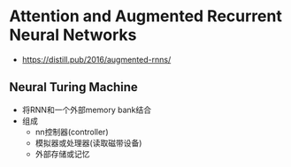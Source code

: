 # Attention and Augmented Recurrent Neural Networks

- https://distill.pub/2016/augmented-rnns/

## Neural Turing Machine

- 将RNN和一个外部memory bank结合
- 组成
  - nn控制器(controller)
  - 模拟器或处理器(读取磁带设备)
  - 外部存储或记忆

